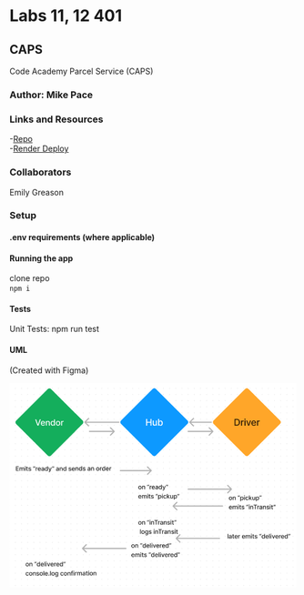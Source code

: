 # Labs 11, 12 401

## CAPS

Code Academy Parcel Service (CAPS)

### Author: Mike Pace

### Links and Resources

-[Repo](https://github.com/catdude2000/caps)  
-[Render Deploy]() 

### Collaborators  

Emily Greason

### Setup

#### .env requirements (where applicable)

#### Running the app

clone repo  
`npm i`  

#### Tests

Unit Tests: npm run test

#### UML

(Created with Figma)

![UML](/lab12uml.png)
